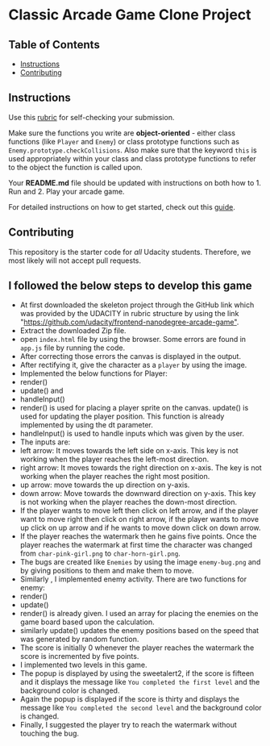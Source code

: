 # Classic Arcade Game Clone Project

## Table of Contents

-   [Instructions](#instructions)
-   [Contributing](#contributing)

## Instructions

Use this [rubric](https://review.udacity.com/#!/rubrics/15/view) for self-checking your submission.

Make sure the functions you write are **object-oriented** - either class functions (like `Player` and `Enemy`) or class prototype functions such as `Enemy.prototype.checkCollisions`. Also make sure that the keyword `this` is used appropriately within your class and class prototype functions to refer to the object the function is called upon.

Your **README.md** file should be updated with instructions on both how to 1. Run and 2. Play your arcade game.

For detailed instructions on how to get started, check out this [guide](https://docs.google.com/document/d/1v01aScPjSWCCWQLIpFqvg3-vXLH2e8_SZQKC8jNO0Dc/pub?embedded=true).

## Contributing

This repository is the starter code for _all_ Udacity students. Therefore, we most likely will not accept pull requests.

## I followed the below steps to develop this game

-   At first downloaded the skeleton project through the GitHub link which was provided by the UDACITY in rubric structure by using the link "<https://github.com/udacity/frontend-nanodegree-arcade-game">.
-   Extract the downloaded Zip file.
- open `index.html` file by using the browser. Some errors are found in `app.js` file by running the code.
-   After correcting those errors the canvas is displayed in the output.
-   After rectifying it, give the character as a `player` by using the image.
-   Implemented the below functions for Player:
-   render()
-   update() and
-   handleInput()
-   render() is used for placing a player sprite on the canvas. update() is used for updating the player position. This function is already implemented by using the dt parameter.
-   handleInput() is used to handle inputs which was given by the user.
-   The inputs are:
-   left arrow: It moves towards the left side on x-axis. This key is not working when the player reaches the left-most direction.
-   right arrow: It moves towards  the right direction on x-axis. The key is not working when the player reaches the right most position.
-   up arrow: move towards the up direction on y-axis.
-   down arrow: Move towards the downward direction on y-axis. This key is not working when the player reaches the down-most direction.
-   If the player wants to move left then click on left arrow, and if the player want to   move right then click on right arrow, if the player wants to move up click on up arrow
    and if he wants to move down click on down arrow.
-   If the player reaches the watermark then he gains five points.
     Once the player reaches the watermark at first time the character was changed from
     `char-pink-girl.png` to `char-horn-girl.png`.
-   The bugs are created like `Enemies` by using the image  `enemy-bug.png` and  by giving positions to  them and make them  to move.
-   Similarly , I implemented enemy activity. There are two functions for enemy:
-   render()
-   update()
-   render() is already given. I used an array for placing the enemies on the game board based upon the calculation.
-   similarly update() updates the enemy positions based on the speed that was generated by random function.
-   The score is initially 0 whenever the player reaches the watermark the score is incremented by five points.
-   I implemented two levels in this game.
-   The popup is displayed by using the sweetalert2, if the score is fifteen and it displays the message like `You completed the first level` and the background color is changed.
-   Again the popup is displayed if the score is thirty and displays the message like `You completed the second level` and the background color is changed.
-   Finally, I suggested the player try to reach the watermark without touching the bug.
